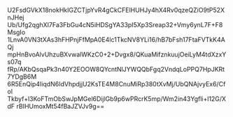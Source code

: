 U2FsdGVkX18nokHkIGZCTjpYvR4gCkCFElHUHJy4hX4Rv0qzeQZiO9tP52XnJHej
Ub/Ufg2qghXI7Fa3FbGu4cN5iHDSgYA33pI5Xp3Sreap32+Vmy6ynL7F+F8MsgIo
1LnvA0VN3tXAs3hFHPnjFfMpA0E4lc1TkcNV8YLi16/hB7bFsh17FtaFVTkK4AQj
mpHnBvoAlvUhzuBXvwalWKzC0+2+Dvgx8/QKuaMifznkuujOeiLyM4tdXzxYs07q
fRp/AKbQsqaPk3n40Y2EOOW8QYcntNlJYWQQbFgq2VndqLoPPQ7HpJKRt7YDgB6M
6R5EnQip4IiqdN6IdVhpdjjU2KsTE4M8CnuMiRp380tXvMj/UbQNAjvyEx6/Cfol
Tkbyf+l3KoFTmObSwJpMGel6DijlGb9p6wPRcrK5mp/Wm2in43Ygfli+l12G/XdF
rBIHUmoxMt54fBaJZVJv9g==
